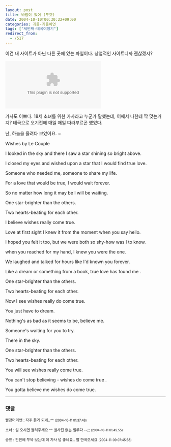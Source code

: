```yaml
---
layout: post
title: 바램이 있어 (푸켓)
date: 2004-10-10T00:30:22+09:00
categories: 귀를-기울이면
tags: ["세번째-태국여행기"]
redirect_from:
  - /517
---
```


이건 내 사이트가 아닌 다른 곳에 있는 파일이다. 상업적인 사이트니까 괜찮겠지?

<EMBED src=http://www.tvcm.co.kr/tvcf_upload/UpCfMusicIn_mem/Emi_Fujita_-_Wishes.wma type=audio/x-ms-wma autostart=false>

가사도 이쁘다. 18세 소녀를 위한 가사라고 누군가 말했는데, 어째서 나한테 딱 맞는거지? 태국으로 오기전에 매일 매일 따라부르곤 했었다.

난, 하늘을 올려다 보았어요. ~

Wishes by Le Couple

I looked in the sky and there I saw a star shining so bright above.

I closed my eyes and wished upon a star that I would find true love.

Someone who needed me, someone to share my life.

For a love that would be true, I would wait forever.

So no matter how long it may be I will be waiting.

One star-brighter than the others.

Two hearts-beating for each other.

I believe wishes really come true.

Love at first sight I knew it from the moment when you say hello.

I hoped you felt it too, but we were both so shy-how was I to know.

when you reached for my hand, I knew you were the one.

We laughed and talked for hours like I'd known you forever.

Like a dream or something from a book, true love has found me .

One star-brighter than the others.

Two hearts-beating for each other.

Now I see wishes really do come true.

You just have to dream.

Nothing's as bad as it seems to be, believe me.

Someone's waiting for you to try.

There in the sky.

One star-brighter than the others.

Two hearts-beating for each other.

You will see wishes really come true.

You can't stop believing - wishes do come true .

You gotta believe me wishes do come true.

* * *

### 댓글



<!--- cmt:870 --->
<!--- mail: --->
<!--- parent:0 --->

<small>빨강머리앤 : 자주 듣게 되네..^^ <small>(2004-10-11 01:37:46)</small></small>


<!--- cmt:871 --->
<!--- mail: --->
<!--- parent:0 --->

<small>소녀 : 설 오시면 들려주세요 ^^ 별사진 없는 벌루다 --;; <small>(2004-10-11 01:49:55)</small></small>


<!--- cmt:872 --->
<!--- mail: --->
<!--- parent:0 --->

<small>승표 : 간만에 쭈욱 보는데 이 가사 넘 좋네요.. 빨 한국오세요 <small>(2004-11-09 07:45:38)</small></small>

